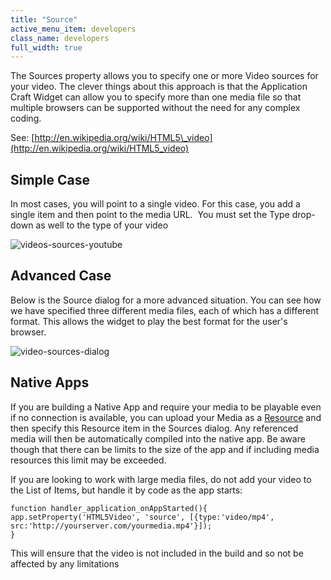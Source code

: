 ```yaml
---
title: "Source"
active_menu_item: developers
class_name: developers
full_width: true
---
```



The Sources property allows you to specify one or more Video sources for your video. The clever things about this approach is that the Application Craft Widget can allow you to specify more than one media file so that multiple browsers can be supported without the need for any complex coding.

See: [http://en.wikipedia.org/wiki/HTML5\_video](http://en.wikipedia.org/wiki/HTML5_video)

## Simple Case

In most cases, you will point to a single video. For this case, you add a single item and then point to the media URL.  You must set the Type drop-down as well to the type of your video

![videos-sources-youtube](/img/docs/videos-sources-youtube.zoom97.png)

## Advanced Case

Below is the Source dialog for a more advanced situation. You can see how we have specified three different media files, each of which has a different format. This allows the widget to play the best format for the user's browser.

![video-sources-dialog](/img/docs/video-sources-dialog.zoom99.png)

## Native Apps

If you are building a Native App and require your media to be playable even if no connection is available, you can upload your Media as a [Resource](../../the-console/console-tabs/resources) and then specify this Resource item in the Sources dialog. Any referenced media will then be automatically compiled into the native app. Be aware though that there can be limits to the size of the app and if including media resources this limit may be exceeded.

If you are looking to work with large media files, do not add your video to the List of Items, but handle it by code as the app starts:

    function handler_application_onAppStarted(){
    app.setProperty('HTML5Video', 'source', [{type:'video/mp4', src:'http://yourserver.com/yourmedia.mp4'}]);
    }
     
   

This will ensure that the video is not included in the build and so not be affected by any limitations
